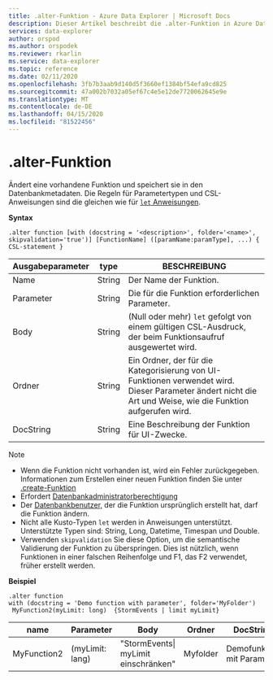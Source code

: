 ```yaml
---
title: .alter-Funktion - Azure Data Explorer | Microsoft Docs
description: Dieser Artikel beschreibt die .alter-Funktion in Azure Data Explorer.
services: data-explorer
author: orspod
ms.author: orspodek
ms.reviewer: rkarlin
ms.service: data-explorer
ms.topic: reference
ms.date: 02/11/2020
ms.openlocfilehash: 3fb7b3aab9d140d5f3660ef1384bf54efa9cd825
ms.sourcegitcommit: 47a002b7032a05ef67c4e5e12de7720062645e9e
ms.translationtype: MT
ms.contentlocale: de-DE
ms.lasthandoff: 04/15/2020
ms.locfileid: "81522456"
---
```

# <a name="alter-function"></a>.alter-Funktion

Ändert eine vorhandene Funktion und speichert sie in den Datenbankmetadaten.
Die Regeln für Parametertypen und CSL-Anweisungen sind die gleichen wie für [ `let` Anweisungen](../query/letstatement.md).

**Syntax**

```
.alter function [with (docstring = '<description>', folder='<name>', skipvalidation='true')] [FunctionName] ([paramName:paramType], ...) { CSL-statement }
```
    
|Ausgabeparameter |type |BESCHREIBUNG
|---|---|--- 
|Name  |String |Der Name der Funktion.
|Parameter  |String |Die für die Funktion erforderlichen Parameter.
|Body  |String |(Null oder mehr) `let` gefolgt von einem gültigen CSL-Ausdruck, der beim Funktionsaufruf ausgewertet wird.
|Ordner|String|Ein Ordner, der für die Kategorisierung von UI-Funktionen verwendet wird. Dieser Parameter ändert nicht die Art und Weise, wie die Funktion aufgerufen wird.
|DocString|String|Eine Beschreibung der Funktion für UI-Zwecke.

> [!NOTE]
> * Wenn die Funktion nicht vorhanden ist, wird ein Fehler zurückgegeben. Informationen zum Erstellen einer neuen Funktion finden Sie unter [.create-Funktion](create-function.md)
> * Erfordert [Datenbankadministratorberechtigung](../management/access-control/role-based-authorization.md)
> * Der [Datenbankbenutzer,](../management/access-control/role-based-authorization.md) der die Funktion ursprünglich erstellt hat, darf die Funktion ändern. 
> * Nicht alle Kusto-Typen `let` werden in Anweisungen unterstützt. Unterstützte Typen sind: String, Long, Datetime, Timespan und Double.
> * Verwenden `skipvalidation` Sie diese Option, um die semantische Validierung der Funktion zu überspringen. Dies ist nützlich, wenn Funktionen in einer falschen Reihenfolge und F1, das F2 verwendet, früher erstellt werden.
 
**Beispiel** 

```
.alter function
with (docstring = 'Demo function with parameter', folder='MyFolder')
 MyFunction2(myLimit: long)  {StormEvents | limit myLimit}
``` 
    
|name |Parameter |Body|Ordner|DocString
|---|---|---|---|---
|MyFunction2 |(myLimit: lang)| "StormEvents&#124; myLimit einschränken"|Myfolder|Demofunktion mit Parameter|